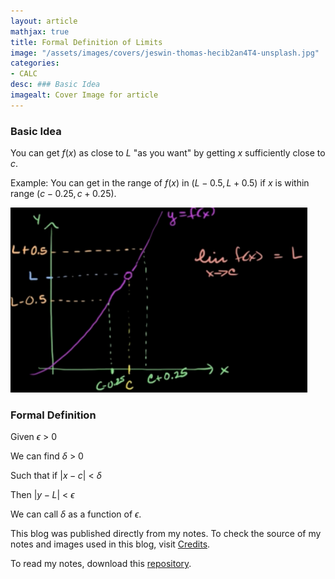 ```yaml
---
layout: article
mathjax: true
title: Formal Definition of Limits
image: "/assets/images/covers/jeswin-thomas-hecib2an4T4-unsplash.jpg"
categories:
- CALC
desc: ### Basic Idea 
imagealt: Cover Image for article
---
```


### Basic Idea
You can get $f(x)$ as close to $L$ "as you want" by getting $x$ sufficiently close to $c$.

































































































































































































































































































































































































Example: You can get in the range of $f(x)$ in $(L-0.5, L+0.5)$ if $x$ is within range $(c-0.25, c+0.25)$.
































































































































































































































































































































































































<img src="../assets/images/posts/8.png"/>

### Formal Definition
Given $\epsilon$ > 0
































































































































































































































































































































































































We can find $\delta$ > 0
































































































































































































































































































































































































Such that if $|x - c|$ < $\delta$
































































































































































































































































































































































































Then $|y - L|$ < $\epsilon$
































































































































































































































































































































































































We can call $\delta$ as a function of $\epsilon$.


































































































































































































































































































































































































This blog was published directly from my notes.
To check the source of my notes and images used in this blog, visit <a href="/credits.html" target="_blank">Credits</a>.

To read my notes, download this <a href="https://github.com/bovem/CS" target="blank">repository</a>.